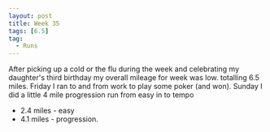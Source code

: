```yaml
---
layout: post
title: Week 35
tags: [6.5]
tag:
  - Runs
---
```


After picking up a cold or the flu during the week and celebrating my daughter's third birthday my overall mileage for week was low. 
totalling 6.5 miles. Friday I ran to and from work to play some poker (and won). Sunday I did a little 4 mile progression run from easy in to tempo


* 2.4 miles - easy
* 4.1 miles - progression.

